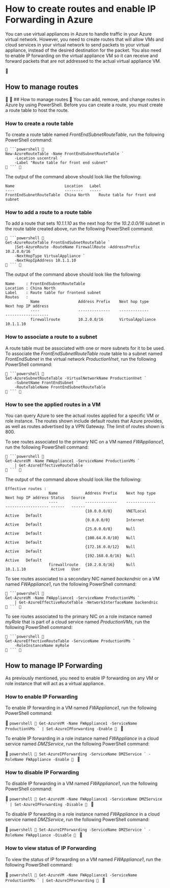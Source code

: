 <properties 
   pageTitle="How to Create Routes and Enable IP Forwarding in Azure"
   description="Learn how to manage UDRs and IP forwarding"
   services="virtual-network"
   documentationCenter="na"
   authors="telmosampaio"
   manager="carmonm"
   editor="tysonn" />
<tags
	ms.service="virtual-network"
	ms.date="12/07/2015"
	wacn.date=""/>

# How to create routes and enable IP Forwarding in Azure
You can use virtual appliances in Azure to handle traffic in your Azure virtual network. However, you need to create routes that will allow VMs and cloud services in your virtual network to send packets to your virtual appliance, instead of the desired destination for the packet. You also need to enable IP forwarding on the virtual appliance VM so it can receive and forward packets that are not addressed to the actual virtual appliance VM. 


## How to manage routes


##<a name="How-to-manage-routes"></a> How to manage routes

You can add, remove, and change routes in Azure by using PowerShell. Before you can create a route, you must create a route table to host the route.

### How to create a route table
To create a route table named *FrontEndSubnetRouteTable*, run the following PowerShell command:

	 ```powershell 
	New-AzureRouteTable -Name FrontEndSubnetRouteTable `
		-Location uscentral `
		-Label "Route table for front end subnet"
	 ``` 

The output of the command above should look like the following:

	Name                      Location   Label                          
	----                      --------   -----                          
	FrontEndSubnetRouteTable  China North    Route table for front end subnet

### How to add a route to a route table
To add a route that sets *10.1.1.10* as the next hop for the *10.2.0.0/16* subnet in the route table created above, run the following PowerShell command:

	 ```powershell 
	Get-AzureRouteTable FrontEndSubnetRouteTable `
		|Set-AzureRoute -RouteName FirewallRoute -AddressPrefix 10.2.0.0/16 `
		-NextHopType VirtualAppliance `
		-NextHopIpAddress 10.1.1.10
	 ``` 

The output of the command above should look like the following:

	Name     : FrontEndSubnetRouteTable
	Location : China North
	Label    : Route table for frontend subnet
	Routes   : 
	           Name                 Address Prefix    Next hop type        Next hop IP address
	           ----                 --------------    -------------        -------------------
	           firewallroute        10.2.0.0/16       VirtualAppliance     10.1.1.10    

### How to associate a route to a subnet
A route table must be associated with one or more subnets for it to be used. To associate the *FrontEndSubnetRouteTable* route table to a subnet named *FrontEndSubnet* in the virtual network *ProductionVnet*, run the following PowerShell command:

	 ```powershell 
	Set-AzureSubnetRouteTable -VirtualNetworkName ProductionVnet `
		-SubnetName FrontEndSubnet `
		-RouteTableName FrontEndSubnetRouteTable
	 ``` 

### How to see the applied routes in a VM
You can query Azure to see the actual routes applied for a specific VM or role instance. The routes shown include default routes that Azure provides, as well as routes advertised by a VPN Gateway. The limit of routes shown is 800.

To see routes associated to the primary NIC on a VM named *FWAppliance1*, run the following PowerShell command:

	 ```powershell 
	Get-AzureVM -Name FWAppliance1 -ServiceName ProductionVMs `
		| Get-AzureEffectiveRouteTable
	 ``` 

The output of the command above should look like the following:

	Effective routes : 
	                   Name            Address Prefix    Next hop type    Next hop IP address Status   Source     
	                   ----            --------------    -------------    ------------------- ------   ------     
	                                   {10.0.0.0/8}      VNETLocal                            Active   Default    
	                                   {0.0.0.0/0}       Internet                             Active   Default    
	                                   {25.0.0.0/8}      Null                                 Active   Default    
	                                   {100.64.0.0/10}   Null                                 Active   Default    
	                                   {172.16.0.0/12}   Null                                 Active   Default    
	                                   {192.168.0.0/16}  Null                                 Active   Default    
	                   firewallroute   {10.2.0.0/16}     Null             10.1.1.10           Active   User      

To see routes associated to a secondary NIC named *backendnic* on a VM named *FWAppliance1*, run the following PowerShell command:

	 ```powershell 
	Get-AzureVM -Name FWAppliance1 -ServiceName ProductionVMs `
		| Get-AzureEffectiveRouteTable -NetworkInterfaceName backendnic
	 ``` 

To see routes associated to the primary NIC on a role instance named *myRole* that is part of a cloud service named *ProductionVMs*, run the following PowerShell command:

	 ```powershell 
	Get-AzureEffectiveRouteTable -ServiceName ProductionVMs `
		-RoleInstanceName myRole
	 ``` 

## How to manage IP Forwarding
As previously mentioned, you need to enable IP forwarding on any VM or role instance that will act as a virtual appliance. 

### How to enable IP Forwarding
To enable IP forwarding in a VM named *FWAppliance1*, run the following PowerShell command:

 ```powershell 
Get-AzureVM -Name FWAppliance1 -ServiceName ProductionVMs `
	| Set-AzureIPForwarding -Enable
 ``` 

To enable IP forwarding in a role instance named *FWAppliance* in a cloud service named *DMZService*, run the following PowerShell command:

 ```powershell 
Set-AzureIPForwarding -ServiceName DMZService `
	-RoleName FWAppliance -Enable
 ``` 

### How to disable IP Forwarding
To disable IP forwarding in a VM named *FWAppliance1*, run the following PowerShell command:

 ```powershell 
Get-AzureVM -Name FWAppliance1 -ServiceName DMZService `
	| Set-AzureIPForwarding -Disable
 ``` 

To disable IP forwarding in a role instance named *FWAppliance* in a cloud service named *DMZService*, run the following PowerShell command:

 ```powershell 
Set-AzureIPForwarding -ServiceName DMZService `
	-RoleName FWAppliance -Disable
 ``` 

### How to view status of IP Forwarding
To view the status of IP forwarding on a VM named *FWAppliance1*, run the following PowerShell command:

 ```powershell 
Get-AzureVM -Name FWAppliance1 -ServiceName ProductionVMs `
	| Get-AzureIPForwarding
 ``` 